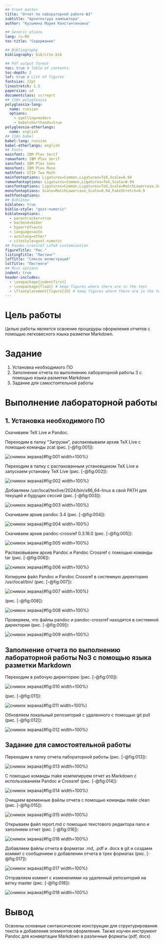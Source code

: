```yaml
---
## Front matter
title: "Отчёт по лабораторной работе №3"
subtitle: "Архитектура компьютера"
author: "Кузьмина Мария Константиновна"

## Generic otions
lang: ru-RU
toc-title: "Содержание"

## Bibliography
bibliography: bib/cite.bib

## Pdf output format
toc: true # Table of contents
toc-depth: 2
lof: true # List of figures
fontsize: 12pt
linestretch: 1.5
papersize: a4
documentclass: scrreprt
## I18n polyglossia
polyglossia-lang:
  name: russian
  options:
	- spelling=modern
	- babelshorthands=true
polyglossia-otherlangs:
  name: english
## I18n babel
babel-lang: russian
babel-otherlangs: english
## Fonts
mainfont: IBM Plex Serif
romanfont: IBM Plex Serif
sansfont: IBM Plex Sans
monofont: IBM Plex Mono
mathfont: STIX Two Math
mainfontoptions: Ligatures=Common,Ligatures=TeX,Scale=0.94
romanfontoptions: Ligatures=Common,Ligatures=TeX,Scale=0.94
sansfontoptions: Ligatures=Common,Ligatures=TeX,Scale=MatchLowercase,Scale=0.94
monofontoptions: Scale=MatchLowercase,Scale=0.94,FakeStretch=0.9
mathfontoptions:
## Biblatex
biblatex: true
biblio-style: "gost-numeric"
biblatexoptions:
  - parentracker=true
  - backend=biber
  - hyperref=auto
  - language=auto
  - autolang=other*
  - citestyle=gost-numeric
## Pandoc-crossref LaTeX customization
figureTitle: "Рис."
listingTitle: "Листинг"
lofTitle: "Список иллюстраций"
lolTitle: "Листинги"
## Misc options
indent: true
header-includes:
  - \usepackage{indentfirst}
  - \usepackage{float} # keep figures where there are in the text
  - \floatplacement{figure}{H} # keep figures where there are in the text
---
```


# Цель работы

Целью работы является освоение процедуры оформления отчетов с
помощью легковесного языка разметки Markdown.


# Задание

1. Установка необходимого ПО
2. Заполнение отчета по выполнению лабораторной работы 3 с помощью языка
разметки Markdown
3. Задание для самостоятельной работы

# Выполнение лабораторной работы

## 1. Установка необходимого ПО
Скачиваем TeX Live и Pandoc.

Переходим в папку "Загрузки", распаковываем архив TeX Live с помощью
команды zcat (рис. [-@fig:001]):

![снимок экрана](image/1.jpg){#fig:001 width=100%}

Переходим в папку с распакованным установщиком TeX Live и запускаем
установку TeX Live (рис. [-@fig:002]):

![снимок экрана](image/2.jpg){#fig:002 width=100%}


Добавляем /usr/local/texlive/2024/bin/x86_64-linux в свой PATH для текущей и
будущих сессий (рис. [-@fig:003]):

![снимок экрана](image/3.jpg){#fig:003 width=100%}

Скачиваем архив pandoc 3.4 (рис. [-@fig:004]):

![снимок экрана](image/4.jpg){#fig:004 width=100%}

Скачиваем архив pandoc-crossref 0.3.18.0 (рис. [-@fig:005]):

![снимок экрана](image/5.jpg){#fig:005 width=100%}

Распаковываем архив Pandoc и Pandoc Crossref с помощью команды tar (рис. [-@fig:006]):

![снимок экрана](image/6.jpg){#fig:006 width=100%}

Копируем файл Pandoc и Pandoc Crossref в системную директорию
/usr/local/bin/ (рис. [-@fig:007]):

![снимок экрана](image/7.jpg){#fig:007 width=100%}


(рис. [-@fig:008]):

![снимок экрана](image/8.jpg){#fig:008 width=100%}

Проверяем, что файлы pandoc и pandoc-crossref находятся в системной директории (рис. [-@fig:009]):

![снимок экрана](image/9.jpg){#fig:009 width=100%}

## Заполнение отчета по выполнению лабораторной работы No3 с помощью языка разметки Markdown

Переходим в рабочую директорию (рис. [-@fig:010]):

![снимок экрана](image/10.jpg){#fig:010 width=100%}

(рис. [-@fig:011]):

![снимок экрана](image/11.jpg){#fig:011 width=100%}

Обновляем локальный репозиторий с удаленного с помощью git pull (рис. [-@fig:012]):

![снимок экрана](image/12.jpg){#fig:012 width=100%}

## Задание для самостоятельной работы

Переходим в папку отчета лабораторной работы (рис. [-@fig:013]):

![снимок экрана](image/13.jpg){#fig:013 width=100%}

С помощью команды make компилируем отчет из Markdown с использованием
Pandoc и Crossref (рис. [-@fig:014]):

![снимок экрана](image/14.jpg){#fig:014 width=100%}

Очищаем временные файлы отчета с помощью команды make clean (рис. [-@fig:015]):

![снимок экрана](image/15.jpg){#fig:015 width=100%}

Открываем файл report.md с помощью текстового редактора nano и заполняем
отчет (рис. [-@fig:016]):

![снимок экрана](image/16.jpg){#fig:016 width=100%}

Добавляем файлы отчета в форматах .md, .pdf и .docx в git и создаем коммит с
сообщением о добавлении отчета в трех форматах (рис. [-@fig:017]):

![снимок экрана](image/17.jpg){#fig:017 width=100%}

Отправляем коммит с изменениями на удаленный репозиторий на ветку
master (рис. [-@fig:018]):

![снимок экрана](image/18.jpg){#fig:018 width=100%}


# Вывод
Освоены основные синтаксические конструкции для структурирования текста и
добавления элементов оформления. Также изучен инструмент Pandoc для
конвертации Markdown в различные форматы (pdf, docx)
